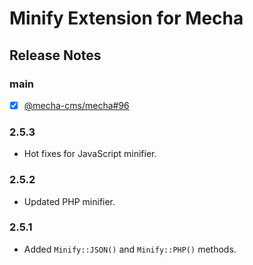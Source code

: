 Minify Extension for Mecha
==========================

Release Notes
-------------

### main

 - [x] [@mecha-cms/mecha#96](https://github.com/mecha-cms/mecha/issues/96)

### 2.5.3

 - Hot fixes for JavaScript minifier.

### 2.5.2

 - Updated PHP minifier.

### 2.5.1

 - Added `Minify::JSON()` and `Minify::PHP()` methods.
